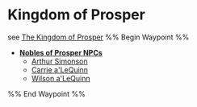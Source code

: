 # Kingdom of Prosper

see [The Kingdom of Prosper](..\..\..\..\..\Notes%20on%20the%20Multiverse\Inner\Alaturmen\About%20People\Nations\The%20Kingdom%20of%20Prosper\The%20Kingdom%20of%20Prosper.md)
%% Begin Waypoint %%

* **[Nobles of Prosper NPCs](Nobles%20of%20Prosper%20NPCs.md)**
  * [Arthur Simonson](Arthur%20Simonson.md)
  * [Carrie a'LeQuinn](Carrie%20a'LeQuinn.md)
  * [Wilson a'LeQuinn](Wilson%20a'LeQuinn.md)

%% End Waypoint %%
